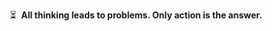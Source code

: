 <p align="center">
  <span>⏳&nbsp;</span>
  <b>All thinking leads to problems. Only action is the answer.</b>
</p>

<br/>
